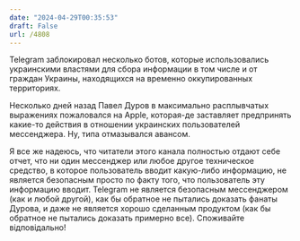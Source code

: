 ```yaml
---
date: "2024-04-29T00:35:53"
draft: False
url: /4808
---
```


Telegram заблокировал несколько ботов, которые использовались украинскими властями для сбора информации в том числе и от граждан Украины, находящихся на временно оккупированных территориях.

Несколько дней назад Павел Дуров в максимально расплывчатых выражениях пожаловался на Apple, которая-де заставляет предпринять какие-то действия в отношении украинских пользователей мессенджера. Ну, типа отмазывался авансом.

Я все же надеюсь, что читатели этого канала полностью отдают себе отчет, что ни один мессенджер или любое другое техническое средство, в которое пользователь вводит какую-либо информацию, не является безопасным просто по факту того, что пользователь эту информацию вводит. Telegram не является безопасным мессенджером (как и любой другой), как бы обратное не пытались доказать фанаты Дурова, и даже не является хорошо сделанным продуктом (как бы обратное не пытались доказать примерно все). Споживайте відповідально!
